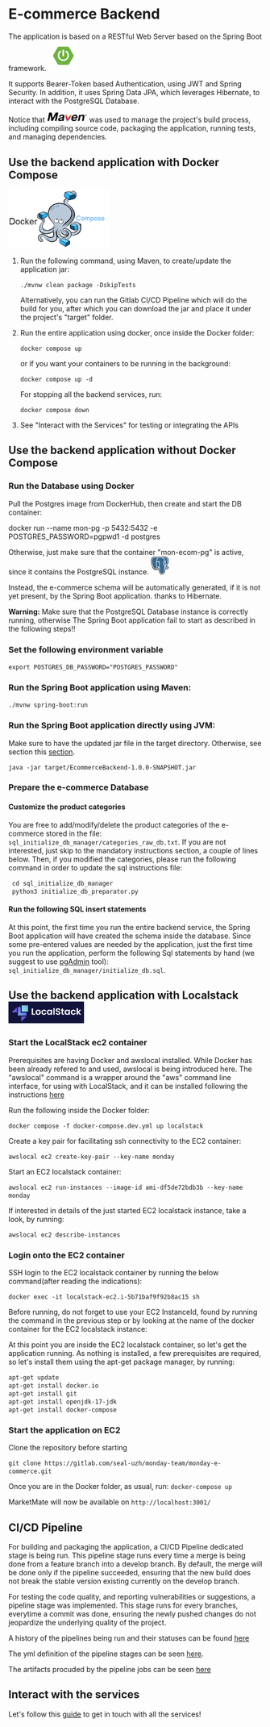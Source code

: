 # E-commerce Backend

The application is based on a RESTful Web Server based on the Spring Boot framework. <img src="docs/springboot.png" alt="Spring Boot Logo" width="60px" />

It supports Bearer-Token based Authentication, using JWT and Spring Security.
In addition, it uses Spring Data JPA, which leverages Hibernate, to interact with the PostgreSQL Database.

Notice that [<img src="docs/maven.png" alt="Maven Logo" width="80px"/>](https://maven.apache.org)  was used to manage the project's build process, including compiling source code,
packaging the application, running tests, and managing dependencies.

## Use the backend application with Docker Compose

<img src="docs/dockercompose.png" alt="Docker Compose Logo" width="200px" /> 

1. Run the following command, using Maven, to create/update the application jar:
   ```
   ./mvnw clean package -DskipTests
   ``` 
   Alternatively, you can run the Gitlab CI/CD Pipeline which will do the build for you, after which you can download the jar and place it under the project's "target" folder.

2. Run the entire application using docker, once inside the Docker folder:

   ```
   docker compose up
   ```
   or if you want your containers to be running in the background:
   ```
   docker compose up -d
   ```
   For stopping all the backend services, run:
   ```
   docker compose down
   ```

3. See "Interact with the Services" for testing or integrating the APIs

## Use the backend application without Docker Compose

### Run the Database using Docker

Pull the Postgres image from DockerHub, then create and start the DB container:

docker run --name mon-pg -p 5432:5432 -e POSTGRES_PASSWORD=pgpwd1 -d postgres

Otherwise, just make sure that the container "mon-ecom-pg" is active, since it contains the PostgreSQL instance.
<img src="docs/postresql.png" alt="Maven Logo" width="35px" />

Instead, the e-commerce schema will be automatically generated, if it is not yet present, by the Spring Boot application.
thanks to Hibernate.

**Warning:** Make sure that the PostgreSQL Database instance is correctly running, otherwise The Spring Boot application
fail to start as described in the following steps!!

### Set the following environment variable
```
export POSTGRES_DB_PASSWORD="POSTGRES_PASSWORD"
```

### Run the Spring Boot application using Maven:
```
./mvnw spring-boot:run
```

### Run the Spring Boot application directly using JVM:
Make sure to have the updated jar file in the target directory. Otherwise, see section this [section](#use-the-backend-application-with-docker-compose).
```
java -jar target/EcommerceBackend-1.0.0-SNAPSHOT.jar
```

### Prepare the e-commerce Database 

#### Customize the product categories
You are free to add/modify/delete the product categories of the e-commerce stored in the file: ```sql_initialize_db_manager/categories_raw_db.txt```.
If you are not interested, just skip to the mandatory instructions section, a couple of lines below.
Then, if you modified the categories, please run the following command in order to update the sql instructions file:
```
 cd sql_initialize_db_manager
 python3 initialize_db_preparator.py
```

#### Run the following SQL insert statements
At this point, the first time you run the entire backend service, the Spring Boot application will have created the schema inside the database.
Since some pre-entered values are needed by the application, just the first time you run the application,
perform the following Sql statements by hand (we suggest to use [pgAdmin](https://www.pgadmin.org) tool): ```sql_initialize_db_manager/initialize_db.sql```.



## Use the backend application with Localstack  <img src="docs/localstack.png" alt="LocalStack Logo" width="150px" />

### Start the LocalStack ec2 container

Prerequisites are having Docker and awslocal installed. While Docker has been already refered to and used, awslocal is being introduced here. The "awslocal" command is a wrapper around the "aws" command line interface, for using with LocalStack, and it can be installed following the instructions [here](https://docs.localstack.cloud/user-guide/integrations/aws-cli/#localstack-aws-cli-awslocal)

Run the following inside the Docker folder:

```
docker compose -f docker-compose.dev.yml up localstack
```

Create a key pair for facilitating ssh connectivity to the EC2 container:

```
awslocal ec2 create-key-pair --key-name monday
```

Start an EC2 localstack container:

```
awslocal ec2 run-instances --image-id ami-df5de72bdb3b --key-name monday
```

If interested in details of the just started EC2 localstack instance, take a look, by running:

```
awslocal ec2 describe-instances
```

### Login onto the EC2 container 

SSH login to the EC2 localstack container by running the below command(after reading the indications):

```
docker exec -it localstack-ec2.i-5b71baf9f92b8ac15 sh
```

Before running, do not forget to use your EC2 InstanceId, found by running the command in the previous step or by looking at the name of the docker container for the EC2 localstack instance:

At this point you are inside the EC2 localstack container, so let's get the application running. As nothing is installed, a few prerequisites are required, so let's install them using the apt-get package manager, by running:

```
apt-get update
apt-get install docker.io
apt-get install git
apt-get install openjdk-17-jdk
apt-get install docker-compose
```

### Start the application on EC2

Clone the repository before starting

```
git clone https://gitlab.com/seal-uzh/monday-team/monday-e-commerce.git
```
Once you are in the Docker folder, as usual, run:
```docker-compose up```

MarketMate will now be available on ```http://localhost:3001/```


## CI/CD Pipeline

For building and packaging the application, a CI/CD Pipeline dedicated stage is being run. This pipeline stage runs every time a merge is being done from a feature branch into a develop branch. By default, the merge will be done only if the pipeline succeeded, ensuring that the new build does not break the stable version existing currently on the develop branch.

For testing the code quality, and reporting vulnerabilities or suggestions, a pipeline stage was implemented. This stage runs for every branches, everytime a commit was done, ensuring the newly pushed changes do not jeopardize the underlying quality of the project.

A history of the pipelines being run and their statuses can be found [here](https://gitlab.com/seal-uzh/monday-team/monday-e-commerce/-/pipelines)

The yml definition of the pipeline stages can be seen [here](https://gitlab.com/seal-uzh/monday-team/monday-e-commerce/-/ci/editor?branch_name=master).

The artifacts procuded by the pipeline jobs can be seen [here](https://gitlab.com/seal-uzh/monday-team/monday-e-commerce/-/artifacts)

## Interact with the services

Let's follow this [guide](APIs_guide/README.md) to get in touch with all the services!

